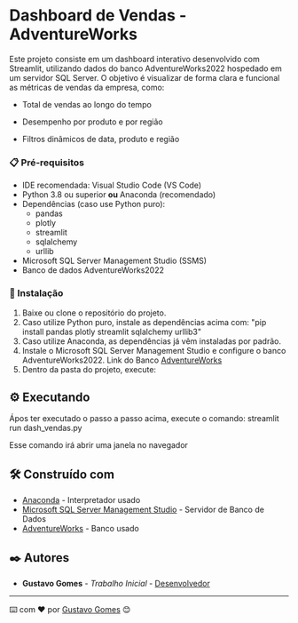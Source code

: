 # Dashboard de Vendas - AdventureWorks

Este projeto consiste em um dashboard interativo desenvolvido com Streamlit, utilizando dados do banco AdventureWorks2022 hospedado em um servidor SQL Server. O objetivo é visualizar de forma clara e funcional as métricas de vendas da empresa, como:

- Total de vendas ao longo do tempo

- Desempenho por produto e por região

- Filtros dinâmicos de data, produto e região

### 📋 Pré-requisitos

- IDE recomendada: Visual Studio Code (VS Code)
- Python 3.8 ou superior **ou** Anaconda (recomendado)
- Dependências (caso use Python puro):
  - pandas
  - plotly
  - streamlit
  - sqlalchemy
  - urllib
- Microsoft SQL Server Management Studio (SSMS)
- Banco de dados AdventureWorks2022

### 🔧 Instalação

1. Baixe ou clone o repositório do projeto.
2. Caso utilize Python puro, instale as dependências acima com:
"pip install pandas plotly streamlit sqlalchemy urllib3"
3. Caso utilize Anaconda, as dependências já vêm instaladas por padrão.
4. Instale o Microsoft SQL Server Management Studio e configure o banco AdventureWorks2022.
   Link do Banco [AdventureWorks]([http://www.dropwizard.io/1.0.2/docs/](https://learn.microsoft.com/en-us/sql/samples/adventureworks-install-configure?view=sql-server-ver16&tabs=ssms)) 
6. Dentro da pasta do projeto, execute:

## ⚙️ Executando

Ápos ter executado o passo a passo acima, execute o comando:
  streamlit run dash_vendas.py

Esse comando irá abrir uma janela no navegador

## 🛠️ Construído com

* [Anaconda]([http://www.dropwizard.io/1.0.2/docs/](https://www.anaconda.com/)) - Interpretador usado
* [Microsoft SQL Server Management Studio]([https://maven.apache.org/](https://learn.microsoft.com/en-us/ssms/download-sql-server-management-studio-ssms)) - Servidor de Banco de Dados
* [AdventureWorks]([https://rometools.github.io/rome/](https://learn.microsoft.com/en-us/sql/samples/adventureworks-install-configure?view=sql-server-ver16&tabs=ssms)) - Banco usado



## ✒️ Autores

* **Gustavo Gomes** - *Trabalho Inicial* - [Desenvolvedor](https://github.com/gustamdz)

---
⌨️ com ❤️ por [Gustavo Gomes](https://github.com/gustamdz) 😊
